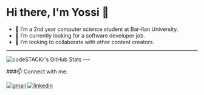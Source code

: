 # Hi there, I'm Yossi 👋 

- 🌱 I’m a 2nd year computer science student at Bar-Ilan University.
- 🔭 I’m currently looking for a software developer job.
- 👯 I’m looking to collaborate with other content creators.

---
<img align="left" alt="codeSTACKr's GitHub Stats" src="https://github-readme-stats.vercel.app/api?username=yossix07&show_icons=true&hide_border=false&title_color=ff652f&icon_color=FFE400&bg_color=09131B&text_color=ffffff&border_color=0c1a25" />
---

###📫  Connect with me:
  
[![gmail](https://cdn.icon-icons.com/icons2/652/PNG/48/gmail_icon-icons.com_59877.png)][1]
[![linkedin](https://cdn.icon-icons.com/icons2/2428/PNG/48/linkedin_black_logo_icon_147114.png)][2]

[1]: mailto:yossix07@gmail.com
[2]: www.linkedin.com/in/yossi-maatook

<br />
<br />


